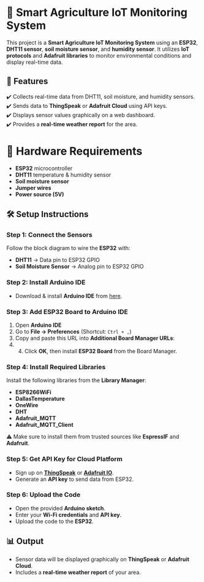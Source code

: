 # 🌱 Smart Agriculture IoT Monitoring System  

This project is a **Smart Agriculture IoT Monitoring System** using an **ESP32**, **DHT11 sensor**, **soil moisture sensor**, and **humidity sensor**. It utilizes **IoT protocols** and **Adafruit libraries** to monitor environmental conditions and display real-time data.  

## 📌 Features  
✔️ Collects real-time data from DHT11, soil moisture, and humidity sensors.  
✔️ Sends data to **ThingSpeak** or **Adafruit Cloud** using API keys.  
✔️ Displays sensor values graphically on a web dashboard.  
✔️ Provides a **real-time weather report** for the area.  

# 🔧 Hardware Requirements  
- **ESP32** microcontroller  
- **DHT11** temperature & humidity sensor  
- **Soil moisture sensor**  
- **Jumper wires**  
- **Power source (5V)**  

## 🛠️ Setup Instructions  

### Step 1: Connect the Sensors  
Follow the block diagram to wire the **ESP32** with:  
- **DHT11** → Data pin to ESP32 GPIO  
- **Soil Moisture Sensor** → Analog pin to ESP32 GPIO  

### Step 2: Install Arduino IDE  
- Download & install **Arduino IDE** from [here](https://www.arduino.cc/en/software).

### Step 3: Add ESP32 Board to Arduino IDE  
1. Open **Arduino IDE**  
2. Go to **File → Preferences** (Shortcut: `Ctrl + ,`)  
3. Copy and paste this URL into **Additional Board Manager URLs**:
4. 4. Click **OK**, then install **ESP32 Board** from the Board Manager.  

### Step 4: Install Required Libraries  
Install the following libraries from the **Library Manager**:  
- **ESP8266WiFi**  
- **DallasTemperature**  
- **OneWire**  
- **DHT**  
- **Adafruit_MQTT**  
- **Adafruit_MQTT_Client**  

⚠️ Make sure to install them from trusted sources like **EspressIF** and **Adafruit**.  

### Step 5: Get API Key for Cloud Platform  
- Sign up on **[ThingSpeak](https://thingspeak.com/)** or **[Adafruit IO](https://io.adafruit.com/)**.  
- Generate an **API key** to send data from ESP32.  

### Step 6: Upload the Code  
- Open the provided **Arduino sketch**.  
- Enter your **Wi-Fi credentials** and **API key**.  
- Upload the code to the **ESP32**.  

## 📊 Output  
- Sensor data will be displayed graphically on **ThingSpeak** or **Adafruit Cloud**.  
- Includes a **real-time weather report** of your area.  

